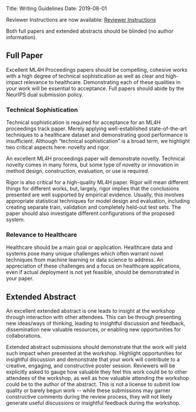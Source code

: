 Title: Writing Guidelines
Date: 2019-08-01

Reviewer Instructions are now available: <a href="../pdf/reviewer_instructions.pdf"> Reviewer Instructions </a>

Both full papers and extended abstracts should be blinded (no author information).

## Full Paper
Excellent ML4H Proceedings papers should be compelling, cohesive works with a high degree of technical sophistication as well as clear and high-impact relevance to healthcare. Demonstrating each of these qualities in your work will be essential to acceptance. Full papers should abide by the NeurIPS dual submission policy.

### Technical Sophistication
Technical sophistication is required for acceptance for an ML4H proceedings track paper. Merely applying well-established state-of-the-art techniques to a healthcare dataset and demonstrating good performance is insufficient. Although “technical sophistication” is a broad term, we highlight two critical aspects here: novelty and rigor.


An excellent ML4H proceedings paper will demonstrate novelty. Technical novelty comes in many forms, but some type of novelty or innovation in method design, construction, evaluation, or use is required.


Rigor is also critical for a high-quality ML4H paper. Rigor will mean different things for different works, but, largely, rigor implies that the conclusions presented are well supported by empirical evidence. Usually, this involves appropriate statistical techniques for model design and evaluation, including creating separate train, validation and completely held-out test sets. The paper should also investigate different configurations of the proposed system.

### Relevance to Healthcare
Healthcare should be a main goal or application. Healthcare data and systems pose many unique challenges which often warrant novel techniques from machine learning or data science to address. An appreciation of these challenges and a focus on healthcare applications, even if actual deployment is not yet feasible, should be demonstrated in your paper.

## Extended Abstract
An excellent extended abstract is one leads to insight at the workshop through interaction with other attendees. This can be through presenting new ideas/ways of thinking, leading to insightful discussion and feedback, dissemination new valuable resources, or enabling new opportunities for collaborations.


Extended abstract submissions should demonstrate that the work will yield such impact when presented at the workshop. Highlight opportunities for insightful discussion and demonstrate that your work will contribute to a creative, engaging, and constructive poster session. Reviewers will be explicitly asked to gauge how valuable they feel this work could be to other attendees of the workshop, as well as how valuable attending the workshop could be to the author of the abstract. This is not a license to submit low quality or barely begun work -- while these submissions may garner constructive comments during the review process, they will not likely generate useful discussions or insightful feedback during the workshop.

